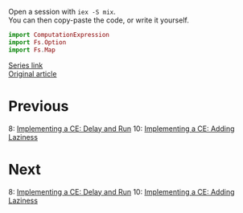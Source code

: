 Open a session with `iex -S mix`.  
You can then copy-paste the code, or write it yourself.  

```elixir
import ComputationExpression
import Fs.Option
import Fs.Map
```

[Series link](README.md)  
[Original article](https://fsharpforfunandprofit.com/posts/computation-expressions-builder-part4/)

# Previous

8:  [Implementing a CE: Delay and Run](08-implementing-a-ce-delay-and-run.md)
10: [Implementing a CE: Adding Laziness](10-implementing-a-ce-adding-laziness.md)

# Next

8:  [Implementing a CE: Delay and Run](08-implementing-a-ce-delay-and-run.md)
10: [Implementing a CE: Adding Laziness](10-implementing-a-ce-adding-laziness.md)
